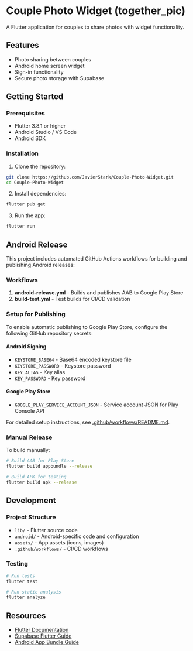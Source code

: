# Couple Photo Widget (together_pic)

A Flutter application for couples to share photos with widget functionality.

## Features

- Photo sharing between couples
- Android home screen widget
- Sign-in functionality
- Secure photo storage with Supabase

## Getting Started

### Prerequisites

- Flutter 3.8.1 or higher
- Android Studio / VS Code
- Android SDK

### Installation

1. Clone the repository:
```bash
git clone https://github.com/JavierStark/Couple-Photo-Widget.git
cd Couple-Photo-Widget
```

2. Install dependencies:
```bash
flutter pub get
```

3. Run the app:
```bash
flutter run
```

## Android Release

This project includes automated GitHub Actions workflows for building and publishing Android releases:

### Workflows

1. **android-release.yml** - Builds and publishes AAB to Google Play Store
2. **build-test.yml** - Test builds for CI/CD validation

### Setup for Publishing

To enable automatic publishing to Google Play Store, configure the following GitHub repository secrets:

#### Android Signing
- `KEYSTORE_BASE64` - Base64 encoded keystore file
- `KEYSTORE_PASSWORD` - Keystore password
- `KEY_ALIAS` - Key alias
- `KEY_PASSWORD` - Key password

#### Google Play Store
- `GOOGLE_PLAY_SERVICE_ACCOUNT_JSON` - Service account JSON for Play Console API

For detailed setup instructions, see [.github/workflows/README.md](.github/workflows/README.md).

### Manual Release

To build manually:

```bash
# Build AAB for Play Store
flutter build appbundle --release

# Build APK for testing
flutter build apk --release
```

## Development

### Project Structure

- `lib/` - Flutter source code
- `android/` - Android-specific code and configuration
- `assets/` - App assets (icons, images)
- `.github/workflows/` - CI/CD workflows

### Testing

```bash
# Run tests
flutter test

# Run static analysis
flutter analyze
```

## Resources

- [Flutter Documentation](https://docs.flutter.dev/)
- [Supabase Flutter Guide](https://supabase.com/docs/guides/getting-started/quickstarts/flutter)
- [Android App Bundle Guide](https://developer.android.com/guide/app-bundle)
